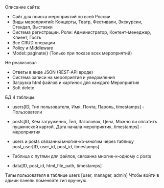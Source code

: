 Описание сайта:
- Сайт для поиска мероприятий по всей России
- Виды мероприятий: Концерты, Театр, Фестивали, Экскурсии, Стендап, Выставки
- Система регистрации. Роли: Администратор, Контент-менеджер, Клиент, Гость
- Все CRUD операции
- Policy и Middleware
- Model::paginate() (Только при показе всех мероприятий)

Не реализовал
- Ответы в виде JSON (REST-API вроде)
- Система записи на мероприятия и уведомления
- Загрузка html файлов и картинок для каждого Мероприятия
- Soft delete

БД 4 таблицы:

- users[ID, Тип пользователя, Имя, Почта, Пароль, timestamps] - Пользователи
- posts[ID, Кем загруженно, Тип, Заголовок, Цена, Можно ли оплатить пушкинской картой, Дата начала мероприятия, timestamps] - мероприятия

- users и posts связанны многие-ко-многим через таблицу post_user[ID, user_id, post_id, timestamps]
- Таблица с путями для файлов, связанна многие-к-одному с posts
- data[ID, post_id, html_file_path, timestamps]

Типы пользователя в таблице users [user, manager, admin]
Чтобы войти в админ панель поменяйте тип вручную.
